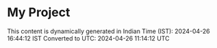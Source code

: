 # My Project

This content is dynamically generated in Indian Time (IST): 2024-04-26 16:44:12 IST
Converted to UTC: 2024-04-26 11:14:12 UTC
